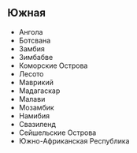 ## Южная

*   Ангола
*   Ботсвана
*   Замбия
*   Зимбабве
*   Коморские Острова
*   Лесото
*   Маврикий
*   Мадагаскар
*   Малави
*   Мозамбик
*   Намибия
*   Свазиленд
*   Сейшельские Острова
*   Южно-Африканская Республика
